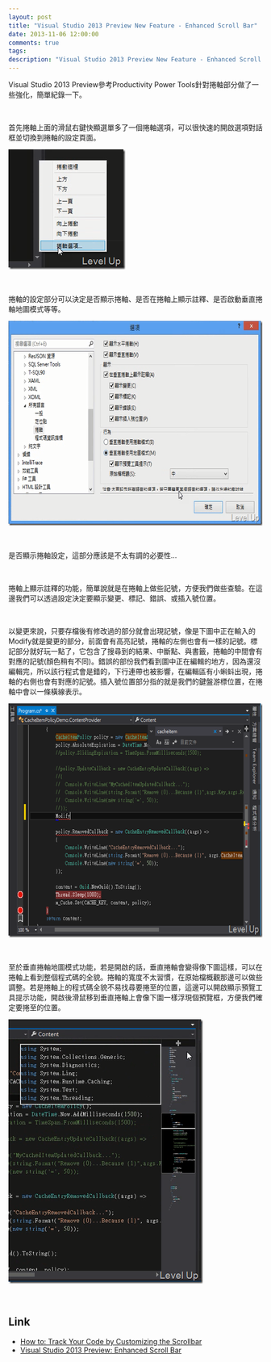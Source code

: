 ```yaml
---
layout: post
title: "Visual Studio 2013 Preview New Feature - Enhanced Scroll Bar"
date: 2013-11-06 12:00:00
comments: true
tags: 
description: "Visual Studio 2013 Preview New Feature - Enhanced Scroll Bar"
---
```

<p>Visual Studio 2013 Preview參考Productivity Power Tools針對捲軸部分做了一些強化，簡單紀錄一下。</p>  <p> </p>  <p>首先捲軸上面的滑鼠右鍵快顯選單多了一個捲軸選項，可以很快速的開啟選項對話框並切換到捲軸的設定頁面。</p>  <p><img style="border-top: 0px; border-right: 0px; border-bottom: 0px; border-left: 0px" border="0" alt="image" src="\images\posts\8bc095ee-187f-43e0-bd54-bbe94f2a1d48\image_thumb_1.png" width="232" height="238" /></a></p>  <p> </p>  <p>捲軸的設定部分可以決定是否顯示捲軸、是否在捲軸上顯示註釋、是否啟動垂直捲軸地圖模式等等。</p>  <p><a href="http://files.dotblogs.com.tw/larrynung/1307/VisualStudio2013PreviewNewFeatureEnhance_98B2/image_6.png"><img style="border-top: 0px; border-right: 0px; border-bottom: 0px; border-left: 0px" border="0" alt="image" src="\images\posts\8bc095ee-187f-43e0-bd54-bbe94f2a1d48\image_thumb_2.png" width="687" height="406" /></a> </p>  <p> </p>  <p>是否顯示捲軸設定，這部分應該是不太有調的必要性...</p>  <p> </p>  <p>捲軸上顯示註釋的功能，簡單說就是在捲軸上做些記號，方便我們做些查驗。在這邊我們可以透過設定決定要顯示變更、標記、錯誤、或插入號位置。</p>  <p> </p>  <p>以變更來說，只要存檔後有修改過的部分就會出現記號，像是下圖中正在輸入的Modify就是變更的部分，前面會有高亮記號，捲軸的左側也會有一樣的記號。標記部分就好玩一點了，它包含了搜尋到的結果、中斷點、與書籤，捲軸的中間會有對應的記號(顏色稍有不同)。錯誤的部份我們看到圖中正在編輯的地方，因為還沒編輯完，所以該行程式會是錯的，下行連帶也被影響，在編輯區有小蝌蚪出現，捲軸的右側也會有對應的記號。插入號位置部分指的就是我們的鍵盤游標位置，在捲軸中會以一條橫線表示。</p>  <p><a href="http://files.dotblogs.com.tw/larrynung/1307/VisualStudio2013PreviewNewFeatureEnhance_98B2/image_10.png"><img style="border-top: 0px; border-right: 0px; border-bottom: 0px; border-left: 0px" border="0" alt="image" src="\images\posts\8bc095ee-187f-43e0-bd54-bbe94f2a1d48\image_thumb_4.png" width="644" height="464" /></a> </p>  <p> </p>  <p>至於垂直捲軸地圖模式功能，若是開啟的話，垂直捲軸會變得像下圖這樣，可以在捲軸上看到整個程式碼的全貌。捲軸的寬度不太習慣，在原始檔概觀那邊可以做些調整。若是捲軸上的程式碼全貌不易找尋要捲至的位置，這邊可以開啟顯示預覽工具提示功能，開啟後滑鼠移到垂直捲軸上會像下圖一樣浮現個預覽框，方便我們確定要捲至的位置。</p>  <p><a href="http://files.dotblogs.com.tw/larrynung/1307/VisualStudio2013PreviewNewFeatureEnhance_98B2/image_8.png"><img style="border-top: 0px; border-right: 0px; border-bottom: 0px; border-left: 0px" border="0" alt="image" src="\images\posts\8bc095ee-187f-43e0-bd54-bbe94f2a1d48\image_thumb_3.png" width="386" height="524" /></a> </p>  <p> </p>  <h2>Link</h2>  <ul>   <li><a href="http://msdn.microsoft.com/en-us/library/dn237345(v=vs.120).aspx" target="_blank">How to: Track Your Code by Customizing the Scrollbar</a></li>    <li><a href="http://blogs.msdn.com/b/zainnab/archive/2013/07/02/visual-studio-2013-preview-enhanced-scroll-bar.aspx" target="_blank">Visual Studio 2013 Preview: Enhanced Scroll Bar</li> </ul>